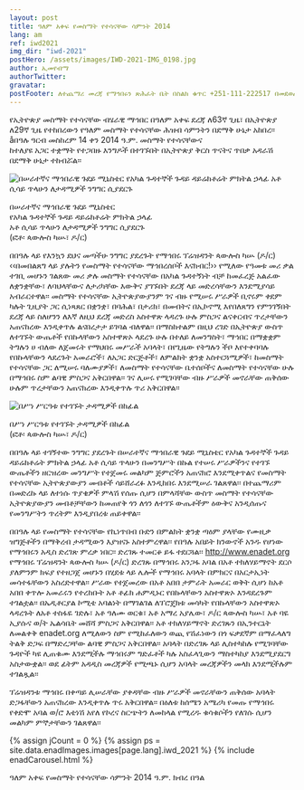 ```yaml
---
layout: post
title: ዓለም አቀፍ የመስማት የተሳናቸው ሳምንት 2014
lang: am
ref: iwd2021
img_dir: "iwd-2021"
postHero: /assets/images/IWD-2021-IMG_0198.jpg
author: ኢመየብማ
authorTwitter: 
gravatar: 
postFooter: ለተጨማሪ መረጃ የማኅበሩን ጽሕፈት ቤት በስልክ ቁጥር +251-111-222517 በመደወል ወይም በኤለክትሮኒክ መልዕክት ወደ <a href="mailto:enadet1972@gmail.com">enadet1972@gmail.com</a> በመጻፍ መጠየቅ ይቻላል።
---
```



የኢትዮጵያ መስማት የተሳናቸው ብሄራዊ ማኅበር በዓለም አቀፍ ደረጃ ለ63ኛ ጊዜ፣ በኢትዮጵያ ለ29ኛ ጊዜ የተከበረውን የዓለም መስማት 
የተሳናቸው ሕዝብ ሳምንትን በደማቅ ሁኔታ አከበረ፡፡ åበዓሉ ዓርብ መስከረም 14 ቀን 2014 ዓ.ም. መስማት የተሳናቸውና  
ከተለያዩ አጋር ተቋማት የተጋበዙ እንግዶች በተገኙበት በኢትዮጵያ ቅርስ ጥናትና ጥበቃ አዳራሽ በደማቅ ሁኔታ ተከብሯል፡፡ 

<div class="bordered pull-left tiny">
	<img src="{{ base }}/assets/images/IWD-2021-IMG_0199.jpg"
	alt="በሠራተኛና ማኅበራዊ ጉደይ ሚኒስቴር የአካል ጉዳተኞች ጉዳይ ዳይሬክቶሬት ምክትል ኃላፊ 
         አቶ ሲሳይ ጥላሁን ለታዳሚዎች ንግግር ሲያደርጉ"
	class='img-responsive center-block' />
	<p class="caption text-center">
        በሠራተኛና ማኅበራዊ ጉደይ ሚኒስቴር <br/>
        የአካል ጉዳተኞች ጉዳይ ዳይሬክቶሬት ምክትል ኃላፊ<br/> 
        አቶ ሲሳይ ጥላሁን ለታዳሚዎች ንግግር ሲያደርጉ<br/>
        (ፎቶ፡ ጳውሎስ ካሡ፣ ዶ/ር)
	</p>
</div>

በበዓሉ ላይ የእንኳን ደህና መጣችሁ ንግግር ያደረጉት የማኅበሩ ፕሬዝዳንት ጳውሎስ ካሡ (ዶ/ር) ‹‹በመበልጸግ ላይ ያሉትን የመስማት 
የተሳናቸው ማኅበረሰቦች እናክብር!›› የሚለው የዓመቱ መሪ ቃል ተገቢ መሆኑን ገልጸው መሪ ቃሉ መስማት የተሳናቸው በአካል ጉዳተኝነት 
ብቻ ከመፈረጅ አልፈው ለቋንቋቸው፣ ለባህላቸውና ለታሪካቸው እውቅና ያገኙበት ደረጃ ላይ መድረሳቸውን እንደሚያሳይ አብራርተዋል፡፡ 
መስማት የተሳናቸው ኢትዮጵያውያንም ገና ብዙ የሚሠሩ ሥራዎች ቢኖሩም ቀደም ካሉት ጊዚያት ጋር ሲነጻጸር በቋንቋ፣ በባሕል፣ በታሪክ፣ 
በመብትና በኢኮኖሚ እየበለጸግን የምንገኝበት ደረጃ ላይ ስለሆንን ለእኛ ለዚህ ደረጃ መድረስ አስተዋጽ ላዳረጉ ሁሉ ምስጋና ልናቀርብና 
ጥረታቸውን አጠናከረው እንዲቀጥሉ ልናበረታታ ይገባል ብለዋል፡፡ በማስከተልም በዚህ ረገድ በኢትዮጵያ ውስጥ ለተገኙት ውጤቶች 
የበኩላቸውን አስተዋጽኦ ላደረጉ ሁሉ በተለይ ለመንግስት፣ ማኅበር በማቋቋም ትግሉን ሀ ብለው ለጀመሩት የማህበሩ መሥራች አባላት፣ 
በየጊዜው የትግሉን ችቦ እየተቀባባሉ የበኩላቸውን ላደረጉት አመራሮች፣ ለአጋር ድርጅቶች፣ ለምልክት ቋንቋ አስተርጓሚዎች፣ ከመስማት የተሳናቸው
ጋር ለሚሠሩ ባለሙያዎች፣ ለመስማት የተሳናቸው ቤተሰቦችና ለመስማት የተሳናቸው ሁሉ በማኅበሩ ስም ልባዊ ምስጋና አቅርበዋል፡፡ 
ገና ሊሠሩ የሚገባቸው ብዙ ሥራዎች መኖራቸው ጠቅሰው ሁሉም ጥረታቸውን አጠናክረው እንዲቀጥሉ ጥሪ አቅርበዋል፡፡ 

<div class="bordered pull-right tiny">
	<img src="{{ base }}/assets/images/IWD-2021-IMG_0200.jpg"
	alt="በሥነ ሥርዓቱ የተገኙት ታዳሚዎች በከፊል"
	class='img-responsive center-block' />
	<p class="caption text-center">
        በሥነ ሥርዓቱ የተገኙት ታዳሚዎች በከፊል<br/>
        (ፎቶ፡ ጳውሎስ ካሡ፣ ዶ/ር)
	</p>
</div>


በበዓሉ ላይ ተገኝተው ንግግር ያደረጉት በሠራተኛና ማኅበራዊ ጉደይ ሚኒስቴር የአካል ጉዳተኞች ጉዳይ ዳይሬክቶሬት ምክትል ኃላፊ 
አቶ ሲሳይ ጥላሁን  በመንግሥት በኩል የተሠሩ ሥራዎችንና የተገኙ ውጤቶችን ዘርዝረው መንግሥት የተጀመሩ መልካም ጅምሮችን 
አጠናክሮ እንደሚቀጥልና የመስማት የተሳናቸው ኢትዮጵያውያን መብቶች ሳይሸራረፉ እንዲከበሩ እንደሚሠራ ገልጸዋል፡፡ በተጨማሪም በመድረኩ 
ላይ ለተነሱ ጥያቄዎች ምላሽ የሰጡ ሲሆን በምላሻቸው ውስጥ መስማት የተሳናቸው ኢትዮጵያውያን መብቶቻቸውን ከመጠየቅ ጎን ለጎን 
ለተገኙ ውጤቶችም ዕውቅና አንዲሰጡና የመንግሥትን ጥረትም እንዲያበረቱ ጠይቀዋል፡፡

በበዓሉ ላይ የመስማት የተሳናቸው የኪነጥበብ ቡድን በምልክት ቋንቋ ጣዕም ያላቸው የሙዚቃ ዝግጅቶችን በማቅረብ ታዳሚውን እያዝናኑ 
አስተምረዋል፡፡ የበዓሉ አበይት ክንውኖች አንዱ የሆነው የማኅበሩን አዲስ ድረገጽ ምረቃ ነበር፡፡ ድረገጹ ተመርቆ ይፋ ተደርጓል፡፡ 
http://www.enadet.org የማኅበሩ ፕሬዝዳንት ጳውሎስ ካሡ (ዶ/ር) ድረገጹ በማኅበሩ አንጋፋ አባል በአቶ ተክለሃይማኖት ደርሶ ያለምንም 
ክፍያ የተዘጋጀ መሆኑን በሂደቱ ላይ ሌሎች የማኅበሩ አባላት በምክርና በአርታኢነት መሳተፋቸውን አስረድተዋል፡፡ ሥራው የተጀመረው 
በአቶ አበበ ታምራት አመራር ወቅት ሲሆነ ከአቶ አበበ ቀጥሎ አመራሩን የተረከቡት አቶ ቶፊክ ሐምዲኑር የበኩላቸውን አስተዋጽኦ 
እንዳደረጉም ተገልቷል፡፡ በኤዲቶርያል ኮሚቴ አባልነት በማገልገል ለፕሮጄክቱ መሳካት የበኩላቸውን አስተዋጽኦ ላዳረጉት ለአቶ ተስፋዬ ገድሉ፣ 
አቶ ዓለሙ ወርቁ፣ አቶ አማረ አያሌው፣ ዶ/ር ጳውሎስ ካሡ፣ አቶ ባዬ ኢያሱና ወ/ት ኤልሳቤት መሸሻ  ምስጋና አቅርበዋል፡፡ 
አቶ ተክለሃይማኖት ድረገጹን በኢንተርኔት ለመልቀቅ enadet.org ለሚለውን ስም የሚከፈለውን ወጪ የሽፈነውን በጎ ፍቃደኛም በማፈላለግ 
ትልቅ ድጋፍ በማድረጋቸው  ልባዊ ምስጋና አቅርበዋል፡፡ አባላት በድረገጹ ላይ ሊስተካከሉ የሚገባቸው ጉዳዮች ካዩ ሊጠቁሙ እንደሚችሉ 
ማኅበሩም ግድፈቶች ካሉ አስፈላጊውን ማስተካከያ እንደሚያደርግ አስታውቋል፡፡ ወደ ፊትም አዳዲስ መረጃዎች የሚጫኑ ሲሆን አባላት 
መረጃዎችን መላክ እንደሚችሉም ተገልጿል፡፡

ፕሬዝዳንቱ ማኅበሩ በቀጣይ ሊሠራቸው ያቀዳቸው ብዙ ሥራዎች መኖራቸውን ጠቅሰው አባላት ድጋፋቸውን አጠናክረው እንዲቀጥሉ ጥሩ 
አቅርበዋል፡፡ በዕለቱ ከሰሜን አሜሪካ የመጡ የማኅበሩ የቀድሞ አባል ወ/ሮ እቴነሽ አየለ የኮረና ስርጭትን ለመከላል የሚረዱ ቁሳቁሶችን 
የለገሱ ሲሆን መልካም ምኞታቸውን ገልጸዋል፡፡ 

<div class="bordered tiny">  
    {% assign jCount = 0 %}
    {% assign ps = site.data.enadImages.images[page.lang].iwd_2021 %}
    {% include enadCarousel.html %}
    <p class="caption text-center">ዓለም አቀፍ የመስማት የተሳናቸው ሳምንት 2014 ዓ.ም. ክብረ በዓል</p>
</div>


